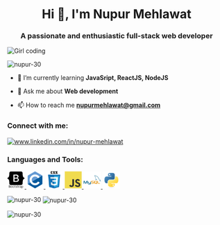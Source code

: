 <h1 align="center">Hi 👋, I'm Nupur Mehlawat</h1>
<h3 align="center">A passionate and enthusiastic full-stack web developer</h3>
<img src="https://user-images.githubusercontent.com/90236635/232446433-d5540fa2-fe28-4bb8-b929-cdb51fe61336.gif" alt="Girl coding" width="100%" height="400">

<p align="left"> <img src="https://komarev.com/ghpvc/?username=nupur-30&label=Profile%20views&color=0e75b6&style=flat" alt="nupur-30" /> </p>

- 🌱 I’m currently learning **JavaSript, ReactJS, NodeJS**

- 💬 Ask me about **Web development**

- 📫 How to reach me **nupurmehlawat@gmail.com**

<h3 align="left">Connect with me:</h3>
<p align="left">
<a href="https://linkedin.com/in/www.linkedin.com/in/nupur-mehlawat" target="blank"><img align="center" src="https://raw.githubusercontent.com/rahuldkjain/github-profile-readme-generator/master/src/images/icons/Social/linked-in-alt.svg" alt="www.linkedin.com/in/nupur-mehlawat" height="30" width="40" /></a>
</p>

<h3 align="left">Languages and Tools:</h3>
<p align="left"> <a href="https://getbootstrap.com" target="_blank" rel="noreferrer"> <img src="https://raw.githubusercontent.com/devicons/devicon/master/icons/bootstrap/bootstrap-plain-wordmark.svg" alt="bootstrap" width="40" height="40"/> </a> <a href="https://www.cprogramming.com/" target="_blank" rel="noreferrer"> <img src="https://raw.githubusercontent.com/devicons/devicon/master/icons/c/c-original.svg" alt="c" width="40" height="40"/> </a> <a href="https://www.w3schools.com/css/" target="_blank" rel="noreferrer"> <img src="https://raw.githubusercontent.com/devicons/devicon/master/icons/css3/css3-original-wordmark.svg" alt="css3" width="40" height="40"/> </a> <a href="https://developer.mozilla.org/en-US/docs/Web/JavaScript" target="_blank" rel="noreferrer"> <img src="https://raw.githubusercontent.com/devicons/devicon/master/icons/javascript/javascript-original.svg" alt="javascript" width="40" height="40"/> </a> <a href="https://www.mysql.com/" target="_blank" rel="noreferrer"> <img src="https://raw.githubusercontent.com/devicons/devicon/master/icons/mysql/mysql-original-wordmark.svg" alt="mysql" width="40" height="40"/> </a> <a href="https://www.python.org" target="_blank" rel="noreferrer"> <img src="https://raw.githubusercontent.com/devicons/devicon/master/icons/python/python-original.svg" alt="python" width="40" height="40"/> </a> </p>

<p><img align="left" src="https://github-readme-stats.vercel.app/api/top-langs?username=nupur-30&show_icons=true&locale=en&layout=compact" alt="nupur-30" /></p>

<p>&nbsp;<img align="center" src="https://github-readme-stats.vercel.app/api?username=nupur-30&show_icons=true&locale=en" alt="nupur-30" /></p>

<p><img align="center" src="https://github-readme-streak-stats.herokuapp.com/?user=nupur-30&" alt="nupur-30" /></p>
